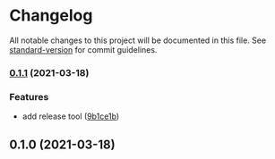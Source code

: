 # Changelog

All notable changes to this project will be documented in this file. See [standard-version](https://github.com/conventional-changelog/standard-version) for commit guidelines.

### [0.1.1](https://github.com/rmakovyak/jobs-app/compare/v0.1.0...v0.1.1) (2021-03-18)


### Features

* add release tool ([9b1ce1b](https://github.com/rmakovyak/jobs-app/commit/9b1ce1be88650158919cf4f9a662f0258188150b))

## 0.1.0 (2021-03-18)
